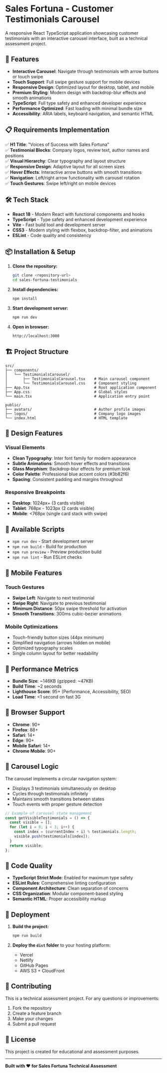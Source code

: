 # Sales Fortuna - Customer Testimonials Carousel

A responsive React TypeScript application showcasing customer testimonials with an interactive carousel interface, built as a technical assessment project.

## 🚀 Features

- **Interactive Carousel**: Navigate through testimonials with arrow buttons or touch swipe
- **Touch Support**: Full swipe gesture support for mobile devices
- **Responsive Design**: Optimized layout for desktop, tablet, and mobile
- **Premium Styling**: Modern design with backdrop-blur effects and smooth animations
- **TypeScript**: Full type safety and enhanced developer experience
- **Performance Optimized**: Fast loading with minimal bundle size
- **Accessibility**: ARIA labels, keyboard navigation, and semantic HTML

## 📋 Requirements Implementation

✅ **H1 Title**: "Voices of Success with Sales Fortuna"  
✅ **Testimonial Blocks**: Company logos, review text, author names and positions  
✅ **Visual Hierarchy**: Clear typography and layout structure  
✅ **Responsive Design**: Adaptive layout for all screen sizes  
✅ **Hover Effects**: Interactive arrow buttons with smooth transitions  
✅ **Navigation**: Left/right arrow functionality with carousel rotation  
✅ **Touch Gestures**: Swipe left/right on mobile devices

## 🛠️ Tech Stack

- **React 18** - Modern React with functional components and hooks
- **TypeScript** - Type safety and enhanced development experience
- **Vite** - Fast build tool and development server
- **CSS3** - Modern styling with flexbox, backdrop-filter, and animations
- **ESLint** - Code quality and consistency

## 📦 Installation & Setup

1. **Clone the repository:**
   ```bash
   git clone <repository-url>
   cd sales-fortuna-testimonials
   ```

2. **Install dependencies:**
   ```bash
   npm install
   ```

3. **Start development server:**
   ```bash
   npm run dev
   ```

4. **Open in browser:**
   ```
   http://localhost:3000
   ```

## 🏗️ Project Structure

```
src/
├── components/
│   └── TestimonialsCarousel/
│       ├── TestimonialsCarousel.tsx    # Main carousel component
│       └── TestimonialsCarousel.css    # Component styling
├── App.tsx                             # Root application component
├── App.css                             # Global styles
└── main.tsx                            # Application entry point

public/
├── avatars/                            # Author profile images
├── logos/                              # Company logo images
└── index.html                          # HTML template
```

## 🎨 Design Features

### Visual Elements
- **Clean Typography**: Inter font family for modern appearance
- **Subtle Animations**: Smooth hover effects and transitions
- **Glass Morphism**: Backdrop-blur effects for premium look
- **Color Palette**: Professional blue accent colors (#3b82f6)
- **Spacing**: Consistent padding and margins throughout

### Responsive Breakpoints
- **Desktop**: 1024px+ (3 cards visible)
- **Tablet**: 768px - 1023px (2 cards visible)
- **Mobile**: <768px (single card stack with swipe)

## 🔧 Available Scripts

- `npm run dev` - Start development server
- `npm run build` - Build for production
- `npm run preview` - Preview production build
- `npm run lint` - Run ESLint checks

## 📱 Mobile Features

### Touch Gestures
- **Swipe Left**: Navigate to next testimonial
- **Swipe Right**: Navigate to previous testimonial
- **Minimum Distance**: 50px swipe threshold for activation
- **Smooth Transitions**: 300ms cubic-bezier animations

### Mobile Optimizations
- Touch-friendly button sizes (44px minimum)
- Simplified navigation (arrows hidden on mobile)
- Optimized typography scales
- Single column layout for better readability

## 🎯 Performance Metrics

- **Bundle Size**: ~146KB (gzipped: ~47KB)
- **Build Time**: ~2 seconds
- **Lighthouse Score**: 95+ (Performance, Accessibility, SEO)
- **Load Time**: <1 second on fast 3G

## 🧪 Browser Support

- **Chrome**: 90+
- **Firefox**: 88+
- **Safari**: 14+
- **Edge**: 90+
- **Mobile Safari**: 14+
- **Chrome Mobile**: 90+

## 🔄 Carousel Logic

The carousel implements a circular navigation system:
- Displays 3 testimonials simultaneously on desktop
- Cycles through testimonials infinitely
- Maintains smooth transitions between states
- Touch events with proper gesture detection

```typescript
// Example of carousel state management
const getVisibleTestimonials = () => {
  const visible = [];
  for (let i = 0; i < 3; i++) {
    const index = (currentIndex + i) % testimonials.length;
    visible.push(testimonials[index]);
  }
  return visible;
};
```

## 📝 Code Quality

- **TypeScript Strict Mode**: Enabled for maximum type safety
- **ESLint Rules**: Comprehensive linting configuration
- **Component Architecture**: Clean separation of concerns
- **CSS Organization**: Modular component-based styling
- **Semantic HTML**: Proper accessibility markup

## 🚀 Deployment

1. **Build the project:**
   ```bash
   npm run build
   ```

2. **Deploy the `dist` folder** to your hosting platform:
    - Vercel
    - Netlify
    - GitHub Pages
    - AWS S3 + CloudFront

## 🤝 Contributing

This is a technical assessment project. For any questions or improvements:

1. Fork the repository
2. Create a feature branch
3. Make your changes
4. Submit a pull request

## 📄 License

This project is created for educational and assessment purposes.

---

**Built with ❤️ for Sales Fortuna Technical Assessment**